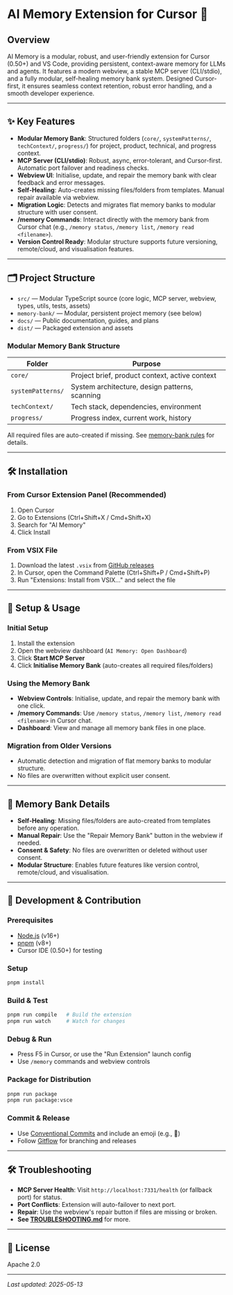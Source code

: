 # AI Memory Extension for Cursor 🐹

## Overview

AI Memory is a modular, robust, and user-friendly extension for Cursor (0.50+) and VS Code, providing persistent, context-aware memory for LLMs and agents. It features a modern webview, a stable MCP server (CLI/stdio), and a fully modular, self-healing memory bank system. Designed Cursor-first, it ensures seamless context retention, robust error handling, and a smooth developer experience.

---

## ✨ Key Features

- **Modular Memory Bank**: Structured folders (`core/`, `systemPatterns/`, `techContext/`, `progress/`) for project, product, technical, and progress context.
- **MCP Server (CLI/stdio)**: Robust, async, error-tolerant, and Cursor-first. Automatic port failover and readiness checks.
- **Webview UI**: Initialise, update, and repair the memory bank with clear feedback and error messages.
- **Self-Healing**: Auto-creates missing files/folders from templates. Manual repair available via webview.
- **Migration Logic**: Detects and migrates flat memory banks to modular structure with user consent.
- **/memory Commands**: Interact directly with the memory bank from Cursor chat (e.g., `/memory status`, `/memory list`, `/memory read <filename>`).
- **Version Control Ready**: Modular structure supports future versioning, remote/cloud, and visualisation features.

---

## 🗂 Project Structure

- `src/` — Modular TypeScript source (core logic, MCP server, webview, types, utils, tests, assets)
- `memory-bank/` — Modular, persistent project memory (see below)
- `docs/` — Public documentation, guides, and plans
- `dist/` — Packaged extension and assets

### Modular Memory Bank Structure

| Folder            | Purpose                                        |
| ----------------- | ---------------------------------------------- |
| `core/`           | Project brief, product context, active context |
| `systemPatterns/` | System architecture, design patterns, scanning |
| `techContext/`    | Tech stack, dependencies, environment          |
| `progress/`       | Progress index, current work, history          |

All required files are auto-created if missing. See [memory-bank rules](memory-bank/core/projectbrief.md) for details.

---

## 🛠 Installation

### From Cursor Extension Panel (Recommended)
1. Open Cursor
2. Go to Extensions (Ctrl+Shift+X / Cmd+Shift+X)
3. Search for "AI Memory"
4. Click Install

### From VSIX File
1. Download the latest `.vsix` from [GitHub releases](https://github.com/sm-moshi/aimemory/releases)
2. In Cursor, open the Command Palette (Ctrl+Shift+P / Cmd+Shift+P)
3. Run "Extensions: Install from VSIX..." and select the file

---

## 🚦 Setup & Usage

### Initial Setup
1. Install the extension
2. Open the webview dashboard (`AI Memory: Open Dashboard`)
3. Click **Start MCP Server**
4. Click **Initialise Memory Bank** (auto-creates all required files/folders)

### Using the Memory Bank
- **Webview Controls**: Initialise, update, and repair the memory bank with one click.
- **/memory Commands**: Use `/memory status`, `/memory list`, `/memory read <filename>` in Cursor chat.
- **Dashboard**: View and manage all memory bank files in one place.

### Migration from Older Versions
- Automatic detection and migration of flat memory banks to modular structure.
- No files are overwritten without explicit user consent.

---

## 🧠 Memory Bank Details

- **Self-Healing**: Missing files/folders are auto-created from templates before any operation.
- **Manual Repair**: Use the "Repair Memory Bank" button in the webview if needed.
- **Consent & Safety**: No files are overwritten or deleted without user consent.
- **Modular Structure**: Enables future features like version control, remote/cloud, and visualisation.

---

## 🧩 Development & Contribution

### Prerequisites
- [Node.js](https://nodejs.org/) (v16+)
- [pnpm](https://pnpm.io/) (v8+)
- Cursor IDE (0.50+) for testing

### Setup
```bash
pnpm install
```

### Build & Test
```bash
pnpm run compile   # Build the extension
pnpm run watch     # Watch for changes
```

### Debug & Run
- Press F5 in Cursor, or use the "Run Extension" launch config
- Use `/memory` commands and webview controls

### Package for Distribution
```bash
pnpm run package
pnpm run package:vsce
```

### Commit & Release
- Use [Conventional Commits](https://www.conventionalcommits.org/) and include an emoji (e.g., 🐹)
- Follow [Gitflow](https://nvie.com/posts/a-successful-git-branching-model/) for branching and releases

---

## 🛠 Troubleshooting
- **MCP Server Health**: Visit `http://localhost:7331/health` (or fallback port) for status.
- **Port Conflicts**: Extension will auto-failover to next port.
- **Repair**: Use the webview's repair button if files are missing or broken.
- **See [TROUBLESHOOTING.md](TROUBLESHOOTING.md)** for more.

---

## 📜 License
Apache 2.0

---

_Last updated: 2025-05-13_
